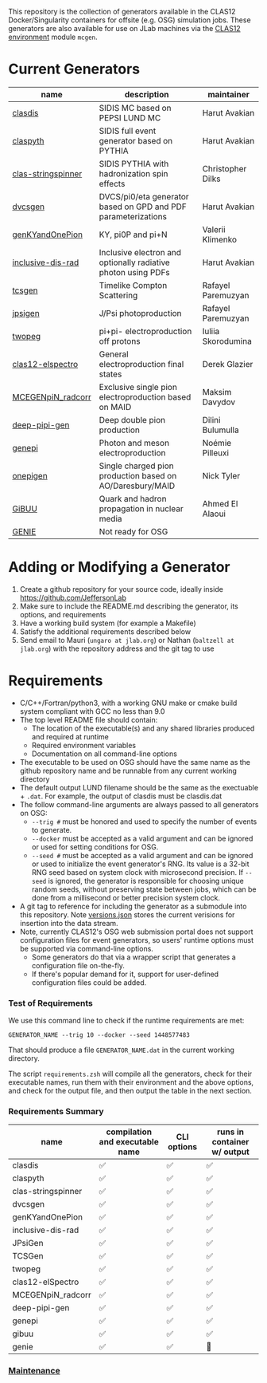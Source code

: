 This repository is the collection of generators available in the CLAS12 Docker/Singularity containers for offsite (e.g. OSG) simulation jobs.  These generators are also available for use on JLab machines via the [CLAS12 environment](https://clasweb.jlab.org/wiki/index.php/CLAS12_Software_Environment_@_JLab) module `mcgen`.

# Current Generators 

name                 | description                                                    | maintainer
-------------------- | -------------------------------------------------------------- | ------------------
[clasdis]            | SIDIS MC based on PEPSI LUND MC                                | Harut Avakian
[claspyth]           | SIDIS full event generator based on PYTHIA                     | Harut Avakian
[clas-stringspinner] | SIDIS PYTHIA with hadronization spin effects                   | Christopher Dilks
[dvcsgen]            | DVCS/pi0/eta generator based on GPD and PDF parameterizations  | Harut Avakian
[genKYandOnePion]    | KY, pi0P and pi+N                                              | Valerii Klimenko
[inclusive-dis-rad]  | Inclusive electron and optionally radiative photon using PDFs  | Harut Avakian
[tcsgen]             | Timelike Compton Scattering                                    | Rafayel Paremuzyan
[jpsigen]            | J/Psi photoproduction                                          | Rafayel Paremuzyan
[twopeg]             | pi+pi- electroproduction off protons                           | Iuliia Skorodumina
[clas12-elspectro]   | General electroproduction final states                         | Derek Glazier
[MCEGENpiN_radcorr]  | Exclusive single pion electroproduction based on MAID          | Maksim Davydov
[deep-pipi-gen]      | Deep double pion production                                    | Dilini Bulumulla
[genepi]             | Photon and meson electroproduction                             | Noémie Pilleuxi
[onepigen]           | Single charged pion production based on AO/Daresbury/MAID      | Nick Tyler
[GiBUU]              | Quark and hadron propagation in nuclear media                  | Ahmed El Alaoui 
[GENIE]              | Not ready for OSG |

# Adding or Modifying a Generator

1. Create a github repository for your source code, ideally inside https://github.com/JeffersonLab
2. Make sure to include the README.md describing the generator, its options, and requirements
3. Have a working build system (for example a Makefile)
4. Satisfy the additional requirements described below
5. Send email to Mauri (`ungaro at jlab.org`) or Nathan (`baltzell at jlab.org`) with the repository address and the git tag to use

# Requirements

- C/C++/Fortran/python3, with a working GNU make or cmake build system compliant with GCC no less than 9.0
- The top level README file should contain:
  - The location of the executable(s) and any shared libraries produced and required at runtime
  - Required environment variables
  - Documentation on all command-line options
- The executable to be used on OSG should have the same name as the github repository name and be runnable from any current working directory
- The default output LUND filename should be the same as the exectuable + `.dat`. For example, the output of clasdis must be clasdis.dat
- The follow command-line arguments are always passed to all generators on OSG:
  - `--trig #` must be honored and used to specify the number of events to generate.
  - `--docker` must be accepted as a valid argument and can be ignored or used for setting conditions for OSG.
  - `--seed #` must be accepted as a valid argument and can be ignored or used to initialize the event generator's RNG.  Its value is a 32-bit RNG seed based on system clock with microsecond precision.  If `--seed` is ignored, the generator is responsible for choosing unique random seeds, without preserving state between jobs, which can be done from a millisecond or better precision system clock.
- A git tag to reference for including the generator as a submodule into this repository.  Note [versions.json](versions.json) stores the current verisions for insertion into the data stream.
- Note, currently CLAS12's OSG web submission portal does not support configuration files for event generators, so users' runtime options must be supported via command-line options.
  -  Some generators do that via a wrapper script that generates a configuration file on-the-fly.
  -  If there's popular demand for it, support for user-defined configuration files could be added.

### Test of Requirements

We use this command line to check if the runtime requirements are met:

```
GENERATOR_NAME --trig 10 --docker --seed 1448577483
```

That should produce a file `GENERATOR_NAME.dat` in the current working directory.

The script `requirements.zsh` will compile all the generators, check for their executable names, run them with their environment and the above options, and check for the output file, and then output the table in the next section.

### Requirements Summary

name | compilation and executable name | CLI options | runs in container w/ output
---- | ------------------------------- | --------------------- | -----------------
clasdis | :white_check_mark: | :white_check_mark: | :white_check_mark: |
claspyth | :white_check_mark: | :white_check_mark: | :white_check_mark: |
clas-stringspinner | :white_check_mark: | :white_check_mark: | :white_check_mark: |
dvcsgen | :white_check_mark: | :white_check_mark: | :white_check_mark: |
genKYandOnePion | :white_check_mark: | :white_check_mark: | :white_check_mark: |
inclusive-dis-rad | :white_check_mark: | :white_check_mark: | :white_check_mark: |
JPsiGen | :white_check_mark: | :white_check_mark: | :white_check_mark: |
TCSGen | :white_check_mark: | :white_check_mark: | :white_check_mark: |
twopeg | :white_check_mark: | :white_check_mark: | :white_check_mark: |
clas12-elSpectro | :white_check_mark: | :white_check_mark: | :white_check_mark: |
MCEGENpiN_radcorr | :white_check_mark: | :white_check_mark: | :white_check_mark: |
deep-pipi-gen | :white_check_mark: | :white_check_mark: | :white_check_mark: |
genepi | :white_check_mark: | :white_check_mark: | :white_check_mark: |
gibuu | :white_check_mark: | :white_check_mark: | :white_check_mark: |
genie | :white_check_mark: | :white_check_mark: | :red_circle: |

### [Maintenance](./doc/maintenance.md)

[clasdis]: https://github.com/jeffersonlab/clasdis 
[claspyth]: https://github.com/jeffersonlab/claspyth
[clas-stringspinner]: https://github.com/JeffersonLab/clas-stringspinner.git
[dvcsgen]: https://github.com/jeffersonlab/dvcsgen
[genKYandOnePion]: https://github.com/ValeriiKlimenko/genKYandOnePion
[inclusive-dis-rad]: https://github.com/jeffersonlab/inclusive-dis-rad
[tcsgen]: https://github.com/jeffersonlab/tcsgen
[jpsigen]: https://github.com/jeffersonlab/jpsigen
[twopeg]: https://github.com/skorodumina/twopeg
[clas12-elspectro]: https://github.com/dglazier/clas12-elspectro/
[MCEGENpiN_radcorr]: https://github.com/Maksaska/MCEGENpiN_radcorr 
[deep-pipi-gen]: https://github.com/jeffersonlab/deep-pipi-gen
[genepi]: https://github.com/N-Plx/genepi
[onepigen]: https://github.com/tylern4/onepigen
[GENIE]: genie-util
[GiBUU]: gibuu
